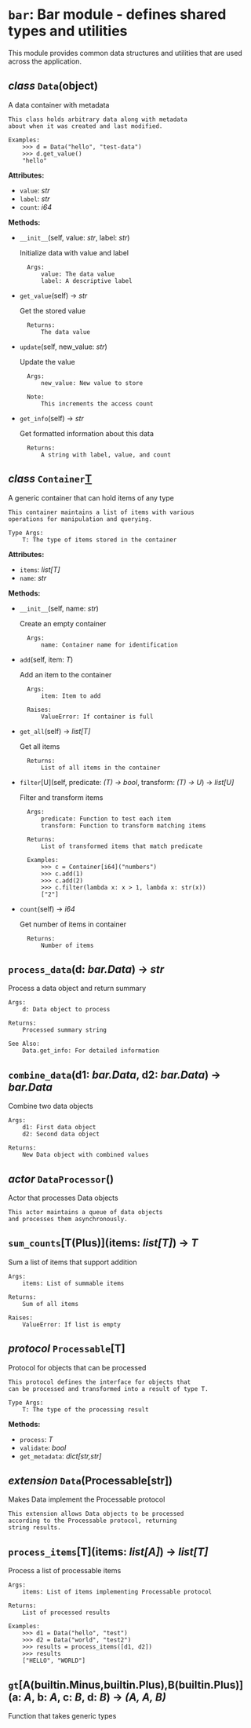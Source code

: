 # `bar`: Bar module - defines shared types and utilities

This module provides common data structures and utilities
that are used across the application.



## *class* `Data`(object)

A data container with metadata

    This class holds arbitrary data along with metadata
    about when it was created and last modified.

    Examples:
        >>> d = Data("hello", "test-data")
        >>> d.get_value()
        "hello"
    

**Attributes:**

- `value`: *str*
- `label`: *str*
- `count`: *i64*

**Methods:**

- `__init__`(self, value: *str*, label: *str*)

  Initialize data with value and label

        Args:
            value: The data value
            label: A descriptive label
        
- `get_value`(self) → *str*

  Get the stored value

        Returns:
            The data value
        
- `update`(self, new_value: *str*)

  Update the value

        Args:
            new_value: New value to store

        Note:
            This increments the access count
        
- `get_info`(self) → *str*

  Get formatted information about this data

        Returns:
            A string with label, value, and count
        


## *class* `Container`[T](object)

A generic container that can hold items of any type

    This container maintains a list of items with various
    operations for manipulation and querying.

    Type Args:
        T: The type of items stored in the container
    

**Attributes:**

- `items`: *list[T]*
- `name`: *str*

**Methods:**

- `__init__`(self, name: *str*)

  Create an empty container

        Args:
            name: Container name for identification
        
- `add`(self, item: *T*)

  Add an item to the container

        Args:
            item: Item to add

        Raises:
            ValueError: If container is full
        
- `get_all`(self) → *list[T]*

  Get all items

        Returns:
            List of all items in the container
        
- `filter`[U](self, predicate: *(T) -> bool*, transform: *(T) -> U*) → *list[U]*

  Filter and transform items

        Args:
            predicate: Function to test each item
            transform: Function to transform matching items

        Returns:
            List of transformed items that match predicate

        Examples:
            >>> c = Container[i64]("numbers")
            >>> c.add(1)
            >>> c.add(2)
            >>> c.filter(lambda x: x > 1, lambda x: str(x))
            ["2"]
        
- `count`(self) → *i64*

  Get number of items in container

        Returns:
            Number of items
        


## `process_data`(d: *bar.Data*) → *str*

Process a data object and return summary

    Args:
        d: Data object to process

    Returns:
        Processed summary string

    See Also:
        Data.get_info: For detailed information
    


## `combine_data`(d1: *bar.Data*, d2: *bar.Data*) → *bar.Data*

Combine two data objects

    Args:
        d1: First data object
        d2: Second data object

    Returns:
        New Data object with combined values
    


## *actor* `DataProcessor`()

Actor that processes Data objects

    This actor maintains a queue of data objects
    and processes them asynchronously.
    


## `sum_counts`[T(Plus)](items: *list[T]*) → *T*

Sum a list of items that support addition

    Args:
        items: List of summable items

    Returns:
        Sum of all items

    Raises:
        ValueError: If list is empty
    


## *protocol* `Processable`[T]

Protocol for objects that can be processed

    This protocol defines the interface for objects that
    can be processed and transformed into a result of type T.

    Type Args:
        T: The type of the processing result
    

**Methods:**

- `process`: *T*
- `validate`: *bool*
- `get_metadata`: *dict[str,str]*


## *extension* `Data`(Processable[str])

Makes Data implement the Processable protocol

    This extension allows Data objects to be processed
    according to the Processable protocol, returning
    string results.
    


## `process_items`[T](items: *list[A]*) → *list[T]*

Process a list of processable items

    Args:
        items: List of items implementing Processable protocol

    Returns:
        List of processed results

    Examples:
        >>> d1 = Data("hello", "test")
        >>> d2 = Data("world", "test2")
        >>> results = process_items([d1, d2])
        >>> results
        ["HELLO", "WORLD"]
    


## `gt`[A(__builtin__.Minus,__builtin__.Plus),B(__builtin__.Plus)](a: *A*, b: *A*, c: *B*, d: *B*) → *(A, A, B)*

Function that takes generic types